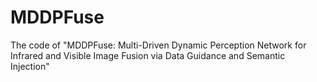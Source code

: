 # MDDPFuse
The code of "MDDPFuse: Multi-Driven Dynamic Perception Network for Infrared and Visible Image Fusion via  Data Guidance and Semantic Injection"
